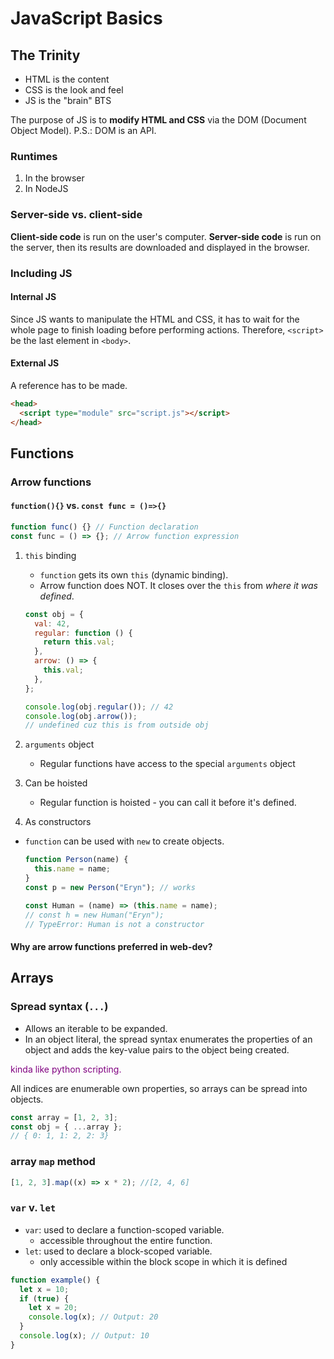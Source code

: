 # JavaScript Basics

## The Trinity

- HTML is the content
- CSS is the look and feel
- JS is the "brain" BTS

The purpose of JS is to **modify HTML and CSS** via the DOM (Document Object Model). P.S.: DOM is an API.

### Runtimes

1. In the browser
2. In NodeJS

### Server-side vs. client-side

**Client-side code** is run on the user's computer.
**Server-side code** is run on the server, then its results are downloaded and displayed in the browser.

### Including JS

#### Internal JS

Since JS wants to manipulate the HTML and CSS, it has to wait for the whole page to finish loading before performing actions. Therefore, `<script>` be the last element in `<body>`.

#### External JS

A reference has to be made.

```html
<head>
  <script type="module" src="script.js"></script>
</head>
```

## Functions

### Arrow functions

#### `function(){}` vs. `const func = ()=>{}`

```js
function func() {} // Function declaration
const func = () => {}; // Arrow function expression
```

1. `this` binding

   - `function` gets its own `this` (dynamic binding).
   - Arrow function does NOT. It closes over the `this` from _where it was defined_.

   ```js
   const obj = {
     val: 42,
     regular: function () {
       return this.val;
     },
     arrow: () => {
       this.val;
     },
   };

   console.log(obj.regular()); // 42
   console.log(obj.arrow());
   // undefined cuz this is from outside obj
   ```

2. `arguments` object
   - Regular functions have access to the special `arguments` object
3. Can be hoisted
   - Regular function is hoisted - you can call it before it's defined.
4. As constructors

- `function` can be used with `new` to create objects.

  ```js
  function Person(name) {
    this.name = name;
  }
  const p = new Person("Eryn"); // works

  const Human = (name) => (this.name = name);
  // const h = new Human("Eryn");
  // TypeError: Human is not a constructor
  ```

#### Why are arrow functions preferred in web-dev?

## Arrays

### Spread syntax (`...`)

- Allows an iterable to be expanded.
- In an object literal, the spread syntax enumerates the properties of an object and adds the key-value pairs to the object being created.

<span style="color:purple;">kinda like python scripting. </span>

All indices are enumerable own properties, so arrays can be spread into objects.

```js
const array = [1, 2, 3];
const obj = { ...array };
// { 0: 1, 1: 2, 2: 3}
```

### array `map` method

```js
[1, 2, 3].map((x) => x * 2); //[2, 4, 6]
```

### `var` v. `let`

- `var`: used to declare a function-scoped variable.
  - accessible throughout the entire function.
- `let`: used to declare a block-scoped variable.
  - only accessible within the block scope in which it is defined

```js
function example() {
  let x = 10;
  if (true) {
    let x = 20;
    console.log(x); // Output: 20
  }
  console.log(x); // Output: 10
}
```

